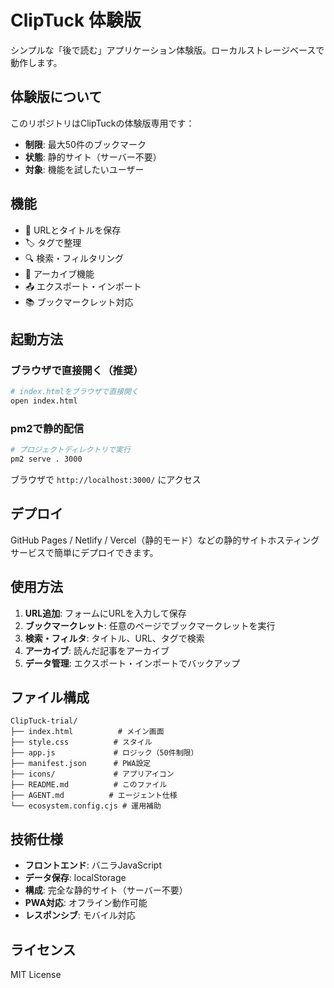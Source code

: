 # ClipTuck 体験版

シンプルな「後で読む」アプリケーション体験版。ローカルストレージベースで動作します。

## 体験版について

このリポジトリはClipTuckの体験版専用です：

- **制限**: 最大50件のブックマーク
- **状態**: 静的サイト（サーバー不要）
- **対象**: 機能を試したいユーザー

## 機能

- 📖 URLとタイトルを保存
- 🏷️ タグで整理
- 🔍 検索・フィルタリング
- 📁 アーカイブ機能
- 📤 エクスポート・インポート
- 📚 ブックマークレット対応

## 起動方法

### ブラウザで直接開く（推奨）

```bash
# index.htmlをブラウザで直接開く
open index.html
```

### pm2で静的配信

```bash
# プロジェクトディレクトリで実行
pm2 serve . 3000
```

ブラウザで `http://localhost:3000/` にアクセス

## デプロイ

GitHub Pages / Netlify / Vercel（静的モード）などの静的サイトホスティングサービスで簡単にデプロイできます。

## 使用方法

1. **URL追加**: フォームにURLを入力して保存
2. **ブックマークレット**: 任意のページでブックマークレットを実行
3. **検索・フィルタ**: タイトル、URL、タグで検索
4. **アーカイブ**: 読んだ記事をアーカイブ
5. **データ管理**: エクスポート・インポートでバックアップ

## ファイル構成

```
ClipTuck-trial/
├── index.html          # メイン画面
├── style.css          # スタイル
├── app.js             # ロジック（50件制限）
├── manifest.json      # PWA設定
├── icons/             # アプリアイコン
├── README.md          # このファイル
├── AGENT.md          # エージェント仕様
└── ecosystem.config.cjs # 運用補助
```

## 技術仕様

- **フロントエンド**: バニラJavaScript
- **データ保存**: localStorage
- **構成**: 完全な静的サイト（サーバー不要）
- **PWA対応**: オフライン動作可能
- **レスポンシブ**: モバイル対応

## ライセンス

MIT License
